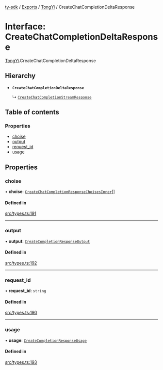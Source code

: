 [ty-sdk](../readme.md) / [Exports](../modules.md) / [TongYi](../modules/TongYi.md) / CreateChatCompletionDeltaResponse

# Interface: CreateChatCompletionDeltaResponse

[TongYi](../modules/TongYi.md).CreateChatCompletionDeltaResponse

## Hierarchy

- **`CreateChatCompletionDeltaResponse`**

  ↳ [`CreateChatCompletionStreamResponse`](CreateChatCompletionStreamResponse.md)

## Table of contents

### Properties

- [choise](TongYi.CreateChatCompletionDeltaResponse.md#choise)
- [output](TongYi.CreateChatCompletionDeltaResponse.md#output)
- [request\_id](TongYi.CreateChatCompletionDeltaResponse.md#request_id)
- [usage](TongYi.CreateChatCompletionDeltaResponse.md#usage)

## Properties

### choise

• **choise**: [`CreateChatCompletionResponseChoisesInner`](TongYi.CreateChatCompletionResponseChoisesInner.md)[]

#### Defined in

[src/types.ts:191](https://github.com/isnl/ty-sdk/blob/52769c2/src/types.ts#L191)

___

### output

• **output**: [`CreateCompletionResponseOutput`](TongYi.CreateCompletionResponseOutput.md)

#### Defined in

[src/types.ts:192](https://github.com/isnl/ty-sdk/blob/52769c2/src/types.ts#L192)

___

### request\_id

• **request\_id**: `string`

#### Defined in

[src/types.ts:190](https://github.com/isnl/ty-sdk/blob/52769c2/src/types.ts#L190)

___

### usage

• **usage**: [`CreateCompletionResponseUsage`](TongYi.CreateCompletionResponseUsage.md)

#### Defined in

[src/types.ts:193](https://github.com/isnl/ty-sdk/blob/52769c2/src/types.ts#L193)
